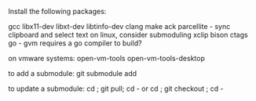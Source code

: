 Install the following packages:

gcc
libx11-dev
libxt-dev
libtinfo-dev
clang
make
ack
parcellite - sync clipboard and select text on linux, consider submoduling
xclip
bison
ctags
go - gvm requires a go compiler to build?

on vmware systems:
open-vm-tools
open-vm-tools-desktop

to add a submodule:
git submodule add <url>

to update a submodule:
cd <submodule>; git pull; cd -
or
cd <submodule>; git checkout <tag>; cd -
